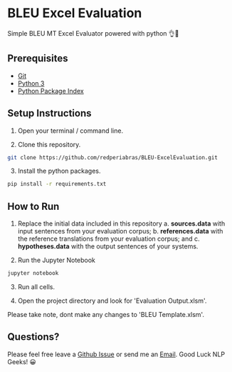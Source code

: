 # BLEU Excel Evaluation
Simple BLEU MT Excel Evaluator powered with python 👌🐍

## Prerequisites
  - [Git]
  - [Python 3]
  - [Python Package Index]
  
  
## Setup Instructions
  1. Open your terminal / command line.
  
  2. Clone this repository.
  ```sh
  git clone https://github.com/redperiabras/BLEU-ExcelEvaluation.git
  ```
  
  3. Install the python packages.
  ```sh
  pip install -r requirements.txt
  ```
  
  
## How to Run
  1. Replace the initial data included in this repository
    a. **sources.data** with input sentences from your evaluation corpus;
    b. **references.data** with the reference translations from your evaluation corpus; and
    c. **hypotheses.data** with the output sentences of your systems.
      
  2. Run the Jupyter Notebook
  ```sh
  jupyter notebook
  ```
  
  3. Run all cells.
  
  4. Open the project directory and look for 'Evaluation Output.xlsm'.
 
Please take note, dont make any changes to 'BLEU Template.xlsm'.

## Questions?
Please feel free leave a [Github Issue] or send me an [Email].
Good Luck NLP Geeks! 😀
  
  [Git]: <https://git-scm.com/download>
  [Python 3]: <https://www.python.org/ftp/python/3.6.4/python-3.6.4.exe>
  [Python Package Index]: <https://pip.pypa.io/en/stable/installing/>

  [Github]: <https://github.com/redperiabras>
  [Github Issue]: <https://github.com/redperiabras/BLEU-ExcelEvaluation/issues/new>
  [Email]: <mailto:redperiabras@gmail.com>
  
